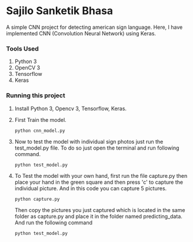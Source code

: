 # Sajilo Sanketik Bhasa
A simple CNN project for detecting american sign language.
Here, I have implemented CNN (Convolution Neural Network) using Keras.

### Tools Used
1. Python 3
2. OpenCV 3
3. Tensorflow
4. Keras

### Running this project
1. Install Python 3, Opencv 3, Tensorflow, Keras.
2. First Train the model.
    ```
    python cnn_model.py
    ```
2. Now to test the model with individual sign photos just run the test_model.py file. To do so just open the terminal and run following command.
    ```
    python test_model.py
    ```
    
3. To Test the model with your own hand, first run the file capture.py then place your hand in the green square and then press 'c' to        capture the individual picture. And in this code you can capture 5 pictures.
    ```
    python capture.py
    ```
    Then copy the pictures you just captured which is located in the same folder as capture.py and     place it in the folder named predicting_data.
    And run the following command
    ```
    python test_model.py
    ```




